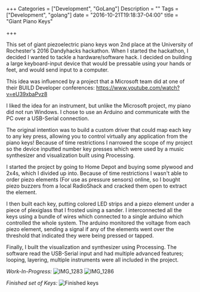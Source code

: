 +++
Categories = ["Development", "GoLang"]
Description = ""
Tags = ["Development", "golang"]
date = "2016-10-21T19:18:37-04:00"
title = "Giant Piano Keys"

+++

This set of giant piezoelectric piano keys won 2nd place at the University of Rochester's 2016 Dandyhacks hackathon. When I started the hackathon, I decided I wanted to tackle a hardware/software hack. I decided on building a large keyboard-input device that would be pressable using your hands or feet, and would send input to a computer. 

This idea was influenced by a project that a Microsoft team did at one of their BUILD Developer conferences: https://www.youtube.com/watch?v=eU39xbaPvz8


I liked the idea for an instrument, but unlike the Microsoft project, my piano did not run Windows. I chose to use an Arduino and communicate with the PC over a USB-Serial connection.

The original intention was to build a custom driver that could map each key to any key press, allowing you to control virtually any application from the piano keys! Because of time restrictions I narrowed the scope of my project so the device inputted number key presses which were used by a music synthesizer and visualization built using Processing.

I started the project by going to Home Depot and buying some plywood and 2x4s, which I divided up into. Because of time restrictions I wasn't able to order piezo elements (For use as pressure sensors) online, so I bought piezo buzzers from a local RadioShack and cracked them open to extract the element.

I then built each key, putting colored LED strips and a piezo element under a piece of plexiglass that I frosted using a sander. I interconnected all the keys using a bundle of wires which connected to a single arduino which controlled the whole system. The arduino monitored the voltage from each piezo element, sending a signal if any of the elements went over the threshold that indicated they were being pressed or tapped.

Finally, I built the visualization and synthesizer using Processing. The software read the USB-Serial input and had multiple advanced features; looping, layering, multiple instruments were all included in the project.

*Work-In-Progress:*
![IMG_1283](/img/IMG_1283.JPG)
![IMG_1286](/img/IMG_1286.JPG)

*Finished set of Keys:*
![Finished keys](/img/dandyhacks2016.jpg)
